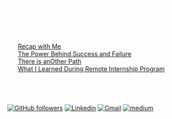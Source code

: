 ## <font color='white' > Hi there 👋 I'm Omer.

### My Blog posts on Medium

<!-- BLOG-POST-LIST:START -->
- [Recap with Me](https://omrsfylmz.medium.com/recap-with-me-617d599f709a?source=rss-ec7e1a0ec1e------2)
- [The Power Behind Success and Failure](https://omrsfylmz.medium.com/the-power-behind-success-and-failure-381dd9325ab?source=rss-ec7e1a0ec1e------2)
- [There is anOther Path](https://medium.com/patika-dev/there-is-another-path-93f017e21894?source=rss-ec7e1a0ec1e------2)
- [What I Learned During Remote Internship Program](https://omrsfylmz.medium.com/what-i-learned-during-remote-internship-program-72ff8c6df7f5?source=rss-ec7e1a0ec1e------2)
<!-- BLOG-POST-LIST:END -->

## Social 
 
[![GitHub followers](https://img.shields.io/github/followers/omrsfylmz.svg?style=social&label=Follow&maxAge=2592000)](https://github.com/omrsfylmz?tab=followers)
[![Linkedin](https://img.shields.io/badge/-LinkedIn-blue?style=flat&logo=Linkedin&logoColor=white)](https://www.linkedin.com/in/omrsfylmz/)
[![Gmail](https://img.shields.io/badge/-Gmail-c14438?style=flat&logo=Gmail&logoColor=white)](mailto:omrsfylmz@gmail.com)
[![medium](https://img.shields.io/badge/-Medium-black?style=flat&logo=Medium&logoColor=white)](https://medium.com/@omrsfylmz)

<!--
**omrsfylmz/omrsfylmz** is a ✨ _special_ ✨ repository because its `README.md` (this file) appears on your GitHub profile.

Here are some ideas to get you started:

- 🔭 I’m currently working on ...
- 🌱 I’m currently learning ...
- 👯 I’m looking to collaborate on ...
- 🤔 I’m looking for help with ...
- 💬 Ask me about ...
- 📫 How to reach me: ...
- 😄 Pronouns: ...
- ⚡ Fun fact: ...
-->
